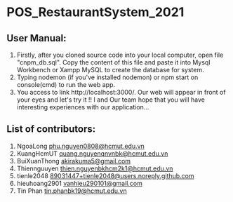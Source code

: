 # POS_RestaurantSystem_2021

## User Manual:
1. Firstly, after you cloned source code into your local computer, open file "cnpm_db.sql". Copy the content of this file and paste it into Mysql Workbench or Xampp MySQL to create the database for system.
2. Typing nodemon (if you've installed nodemon) or npm start on console(cmd) to run the web app.
3. You access to link http://localhost:3000/. Our web will appear in front of your eyes and let's try it !! I and Our team hope that you will have interesting experiences with our application...

## List of contributors: 
1. NgoaLong <phu.nguyen0808@hcmut.edu.vn>
2. KuangHcmUT <quang.nguyenqnvnbk@hcmut.edu.vn>
3. BuiXuanThong <akirakuma5@gmail.com>
4. Thiennguuyen <thien.nguyenbkhcm2k1@hcmut.edu.vn>
5. tienle2048 <89031447+tienle2048@users.noreply.github.com>
6. hieuhoang2901 <vanhieu290101@gmail.com>
7. Tin Phan <tin.phanbk19@hcmut.edu.vn>
